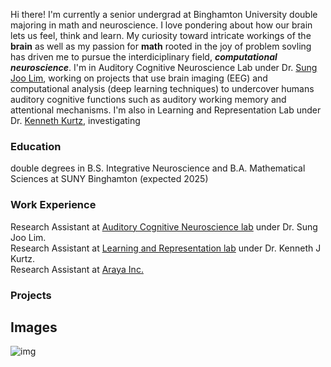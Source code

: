 Hi there! I'm currently a senior undergrad at Binghamton University double majoring in math and neuroscience. I love pondering about how our brain lets us feel, think and learn. My curiosity toward intricate workings of the **brain** as well as my passion for **math** rooted in the joy of problem sovling has driven me to pursue the interdiciplinary field, _**computational neuroscience**_. I'm in Auditory Cognitive Neuroscience Lab under Dr. [Sung Joo Lim](https://blogs.bu.edu/sungjoo/), working on projects that use brain imaging (EEG) and computational analysis (deep learning techniques) to undercover humans auditory cognitive functions such as auditory working memory and attentional mechanisms. I'm also in Learning and Representation Lab under Dr. [Kenneth Kurtz](https://www.binghamton.edu/psychology/people/profile.html?id=kkurtz), investigating 

### Education
double degrees in B.S. Integrative Neuroscience and B.A. Mathematical Sciences at SUNY Binghamton (expected 2025)

### Work Experience
Research Assistant at [Auditory Cognitive Neuroscience lab](https://sites.google.com/binghamton.edu/limlab/) under Dr. Sung Joo Lim.  
Research Assistant at [Learning and Representation lab](https://kurtzlab.binghamton.edu/) under Dr. Kenneth J Kurtz.  
Research Assistant at [Araya Inc.]([https://www.araya.org/en/](https://research.araya.org/))  

### Projects


## Images
![img](/assets/img/)
